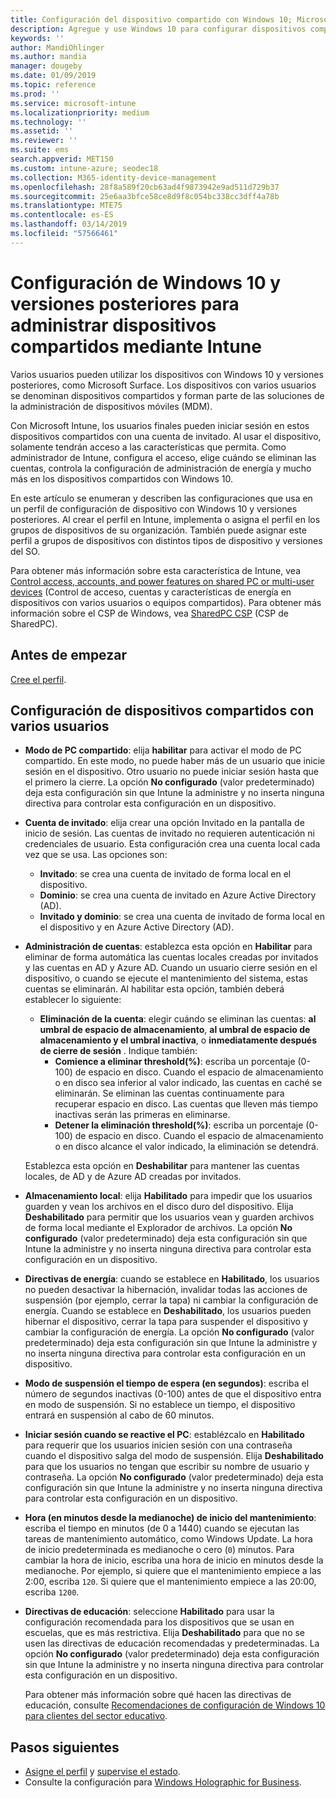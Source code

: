 ```yaml
---
title: Configuración del dispositivo compartido con Windows 10; Microsoft Intune; Azure | Microsoft Docs
description: Agregue y use Windows 10 para configurar dispositivos compartidos o que usan varios usuarios en Microsoft Intune. Vea una lista de todas las configuraciones y qué hacen en los dispositivos, incluido Microsoft Surface. Controle las cuentas de invitado, administre cuentas y elimine cuentas inactivas, permita o impida que se guarde el contenido en el almacenamiento local, establezca las opciones de energía y suspensión, elija cuándo se instalan las actualizaciones y use dispositivos en entornos educativos en un perfil de configuración de dispositivo.
keywords: ''
author: MandiOhlinger
ms.author: mandia
manager: dougeby
ms.date: 01/09/2019
ms.topic: reference
ms.prod: ''
ms.service: microsoft-intune
ms.localizationpriority: medium
ms.technology: ''
ms.assetid: ''
ms.reviewer: ''
ms.suite: ems
search.appverid: MET150
ms.custom: intune-azure; seodec18
ms.collection: M365-identity-device-management
ms.openlocfilehash: 28f8a589f20cb63ad4f9873942e9ad511d729b37
ms.sourcegitcommit: 25e6aa3bfce58ce8d9f8c054bc338cc3dff4a78b
ms.translationtype: MTE75
ms.contentlocale: es-ES
ms.lasthandoff: 03/14/2019
ms.locfileid: "57566461"
---
```

# <a name="windows-10-and-later-settings-to-manage-shared-devices-using-intune"></a>Configuración de Windows 10 y versiones posteriores para administrar dispositivos compartidos mediante Intune

Varios usuarios pueden utilizar los dispositivos con Windows 10 y versiones posteriores, como Microsoft Surface. Los dispositivos con varios usuarios se denominan dispositivos compartidos y forman parte de las soluciones de la administración de dispositivos móviles (MDM).

Con Microsoft Intune, los usuarios finales pueden iniciar sesión en estos dispositivos compartidos con una cuenta de invitado. Al usar el dispositivo, solamente tendrán acceso a las características que permita. Como administrador de Intune, configura el acceso, elige cuándo se eliminan las cuentas, controla la configuración de administración de energía y mucho más en los dispositivos compartidos con Windows 10.

En este artículo se enumeran y describen las configuraciones que usa en un perfil de configuración de dispositivo con Windows 10 y versiones posteriores. Al crear el perfil en Intune, implementa o asigna el perfil en los grupos de dispositivos de su organización. También puede asignar este perfil a grupos de dispositivos con distintos tipos de dispositivo y versiones del SO.

Para obtener más información sobre esta característica de Intune, vea [Control access, accounts, and power features on shared PC or multi-user devices](shared-user-device-settings.md) (Control de acceso, cuentas y características de energía en dispositivos con varios usuarios o equipos compartidos). Para obtener más información sobre el CSP de Windows, vea [SharedPC CSP](https://docs.microsoft.com/windows/client-management/mdm/sharedpc-csp) (CSP de SharedPC).

## <a name="before-your-begin"></a>Antes de empezar

[Cree el perfil](shared-user-device-settings.md).

## <a name="shared-multi-user-device-settings"></a>Configuración de dispositivos compartidos con varios usuarios

- **Modo de PC compartido**: elija **habilitar** para activar el modo de PC compartido. En este modo, no puede haber más de un usuario que inicie sesión en el dispositivo. Otro usuario no puede iniciar sesión hasta que el primero la cierre. La opción **No configurado** (valor predeterminado) deja esta configuración sin que Intune la administre y no inserta ninguna directiva para controlar esta configuración en un dispositivo.
- **Cuenta de invitado**: elija crear una opción Invitado en la pantalla de inicio de sesión. Las cuentas de invitado no requieren autenticación ni credenciales de usuario. Esta configuración crea una cuenta local cada vez que se usa. Las opciones son:
  - **Invitado**: se crea una cuenta de invitado de forma local en el dispositivo.
  - **Dominio**: se crea una cuenta de invitado en Azure Active Directory (AD).
  - **Invitado y dominio**: se crea una cuenta de invitado de forma local en el dispositivo y en Azure Active Directory (AD).
- **Administración de cuentas**: establezca esta opción en **Habilitar** para eliminar de forma automática las cuentas locales creadas por invitados y las cuentas en AD y Azure AD. Cuando un usuario cierre sesión en el dispositivo, o cuando se ejecute el mantenimiento del sistema, estas cuentas se eliminarán. Al habilitar esta opción, también deberá establecer lo siguiente:
  - **Eliminación de la cuenta**: elegir cuándo se eliminan las cuentas: **al umbral de espacio de almacenamiento**, **al umbral de espacio de almacenamiento y el umbral inactiva**, o **inmediatamente después de cierre de sesión** . Indique también:
    - **Comience a eliminar threshold(%)**: escriba un porcentaje (0-100) de espacio en disco. Cuando el espacio de almacenamiento o en disco sea inferior al valor indicado, las cuentas en caché se eliminarán. Se eliminan las cuentas continuamente para recuperar espacio en disco. Las cuentas que lleven más tiempo inactivas serán las primeras en eliminarse.
    - **Detener la eliminación threshold(%)**: escriba un porcentaje (0-100) de espacio en disco. Cuando el espacio de almacenamiento o en disco alcance el valor indicado, la eliminación se detendrá.

  Establezca esta opción en **Deshabilitar** para mantener las cuentas locales, de AD y de Azure AD creadas por invitados.

- **Almacenamiento local**: elija **Habilitado** para impedir que los usuarios guarden y vean los archivos en el disco duro del dispositivo. Elija **Deshabilitado** para permitir que los usuarios vean y guarden archivos de forma local mediante el Explorador de archivos. La opción **No configurado** (valor predeterminado) deja esta configuración sin que Intune la administre y no inserta ninguna directiva para controlar esta configuración en un dispositivo.
- **Directivas de energía**: cuando se establece en **Habilitado**, los usuarios no pueden desactivar la hibernación, invalidar todas las acciones de suspensión (por ejemplo, cerrar la tapa) ni cambiar la configuración de energía. Cuando se establece en **Deshabilitado**, los usuarios pueden hibernar el dispositivo, cerrar la tapa para suspender el dispositivo y cambiar la configuración de energía. La opción **No configurado** (valor predeterminado) deja esta configuración sin que Intune la administre y no inserta ninguna directiva para controlar esta configuración en un dispositivo.
- **Modo de suspensión el tiempo de espera (en segundos)**: escriba el número de segundos inactivas (0-100) antes de que el dispositivo entra en modo de suspensión. Si no establece un tiempo, el dispositivo entrará en suspensión al cabo de 60 minutos.
- **Iniciar sesión cuando se reactive el PC**: establézcalo en **Habilitado** para requerir que los usuarios inicien sesión con una contraseña cuando el dispositivo salga del modo de suspensión. Elija **Deshabilitado** para que los usuarios no tengan que escribir su nombre de usuario y contraseña. La opción **No configurado** (valor predeterminado) deja esta configuración sin que Intune la administre y no inserta ninguna directiva para controlar esta configuración en un dispositivo.
- **Hora (en minutos desde la medianoche) de inicio del mantenimiento**: escriba el tiempo en minutos (de 0 a 1440) cuando se ejecutan las tareas de mantenimiento automático, como Windows Update. La hora de inicio predeterminada es medianoche o cero (`0`) minutos. Para cambiar la hora de inicio, escriba una hora de inicio en minutos desde la medianoche. Por ejemplo, si quiere que el mantenimiento empiece a las 2:00, escriba `120`. Si quiere que el mantenimiento empiece a las 20:00, escriba `1200`.
- **Directivas de educación**: seleccione **Habilitado** para usar la configuración recomendada para los dispositivos que se usan en escuelas, que es más restrictiva. Elija **Deshabilitado** para que no se usen las directivas de educación recomendadas y predeterminadas. La opción **No configurado** (valor predeterminado) deja esta configuración sin que Intune la administre y no inserta ninguna directiva para controlar esta configuración en un dispositivo.

  Para obtener más información sobre qué hacen las directivas de educación, consulte [Recomendaciones de configuración de Windows 10 para clientes del sector educativo](https://docs.microsoft.com/education/windows/configure-windows-for-education).

## <a name="next-steps"></a>Pasos siguientes

- [Asigne el perfil](device-profile-assign.md) y [supervise el estado](device-profile-monitor.md).
- Consulte la configuración para [Windows Holographic for Business](shared-user-device-settings-windows-holographic.md).
